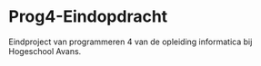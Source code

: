 # Prog4-Eindopdracht

Eindproject van programmeren 4 van de opleiding informatica bij Hogeschool Avans.
